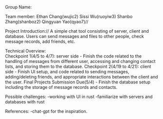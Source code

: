Group Name:  

Team member: Ethan Chang(wujic2) Sissi Wu(ruoyiw3) Shanbo Zhang(shanboz2) Qingyuan Yao(qyao7)//

Project Introduction://
A simple chat tool consisting of server, client and database. Users can send messages and files to other people, check message records, add friends, etc.

Technical Overview:  
  Checkpoint 1(4/5 to 4/7): server side
    - Finish the code related to the handling of messages from different user, accessing and changing contact lists, and storing them to the database.
  Checkpoint 2(4/19 to 4/21): client side
    - Finish UI setup, and code related to sending messages, adding/deleting friends, and appropriate interactions between the client and the user.
  Final Projects Submission Due(5/4)
    - Finish the database setup including the storage of message records and contacts.
  
Possible challenges:
  -working with UI in rust
  -familiarize with servers and databases with rust

References:
  -chat-gpt for the inspiration.
